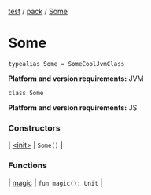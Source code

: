 [test](../../index.md) / [pack](../index.md) / [Some](./index.md)

# Some

`typealias Some = SomeCoolJvmClass`

**Platform and version requirements:** JVM

`class Some`

**Platform and version requirements:** JS

### Constructors

| [&lt;init&gt;](-some/-init-.md) | `Some()` |

### Functions

| [magic](-some/magic.md) | `fun magic(): Unit` |


